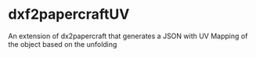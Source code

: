 # dxf2papercraftUV
An extension of dx2papercraft that generates a JSON with UV Mapping of the object based on the unfolding

